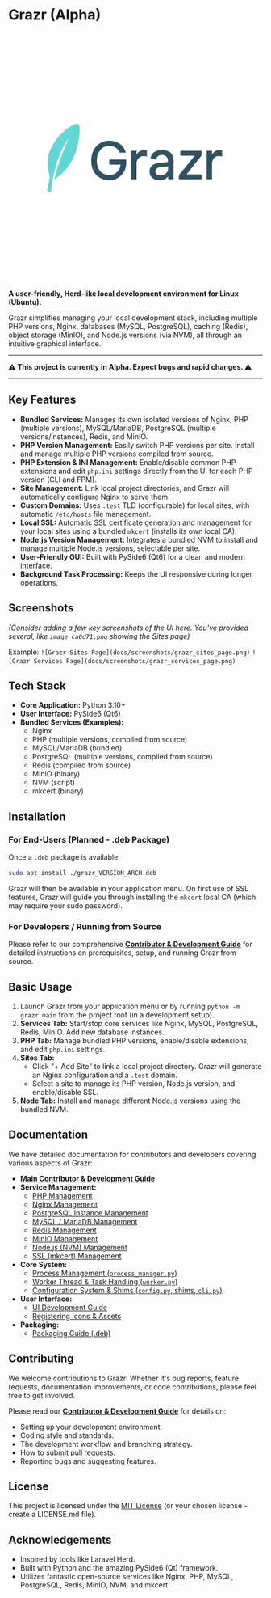 # Grazr (Alpha)

![Grazr Logo](/assets/icons/logo.png) **A user-friendly, Herd-like local development environment for Linux (Ubuntu).**

Grazr simplifies managing your local development stack, including multiple PHP versions, Nginx, databases (MySQL, PostgreSQL), caching (Redis), object storage (MinIO), and Node.js versions (via NVM), all through an intuitive graphical interface.

---

**⚠️ This project is currently in Alpha. Expect bugs and rapid changes. ⚠️**

---

## Key Features

* **Bundled Services:** Manages its own isolated versions of Nginx, PHP (multiple versions), MySQL/MariaDB, PostgreSQL (multiple versions/instances), Redis, and MinIO.
* **PHP Version Management:** Easily switch PHP versions per site. Install and manage multiple PHP versions compiled from source.
* **PHP Extension & INI Management:** Enable/disable common PHP extensions and edit `php.ini` settings directly from the UI for each PHP version (CLI and FPM).
* **Site Management:** Link local project directories, and Grazr will automatically configure Nginx to serve them.
* **Custom Domains:** Uses `.test` TLD (configurable) for local sites, with automatic `/etc/hosts` file management.
* **Local SSL:** Automatic SSL certificate generation and management for your local sites using a bundled `mkcert` (installs its own local CA).
* **Node.js Version Management:** Integrates a bundled NVM to install and manage multiple Node.js versions, selectable per site.
* **User-Friendly GUI:** Built with PySide6 (Qt6) for a clean and modern interface.
* **Background Task Processing:** Keeps the UI responsive during longer operations.

## Screenshots

*(Consider adding a few key screenshots of the UI here. You've provided several, like `image_ca0d71.png` showing the Sites page)*

Example:
`![Grazr Sites Page](docs/screenshots/grazr_sites_page.png)` `![Grazr Services Page](docs/screenshots/grazr_services_page.png)`

## Tech Stack

* **Core Application:** Python 3.10+
* **User Interface:** PySide6 (Qt6)
* **Bundled Services (Examples):**
    * Nginx
    * PHP (multiple versions, compiled from source)
    * MySQL/MariaDB (bundled)
    * PostgreSQL (multiple versions, compiled from source)
    * Redis (compiled from source)
    * MinIO (binary)
    * NVM (script)
    * mkcert (binary)

## Installation

### For End-Users (Planned - .deb Package)

Once a `.deb` package is available:
```bash
sudo apt install ./grazr_VERSION_ARCH.deb
```
Grazr will then be available in your application menu. On first use of SSL features, Grazr will guide you through installing the `mkcert` local CA (which may require your sudo password).

### For Developers / Running from Source

Please refer to our comprehensive **[Contributor & Development Guide](docs/CONTRIBUTING.md)** for detailed instructions on prerequisites, setup, and running Grazr from source.

## Basic Usage

1.  Launch Grazr from your application menu or by running `python -m grazr.main` from the project root (in a development setup).
2.  **Services Tab:** Start/stop core services like Nginx, MySQL, PostgreSQL, Redis, MinIO. Add new database instances.
3.  **PHP Tab:** Manage bundled PHP versions, enable/disable extensions, and edit `php.ini` settings.
4.  **Sites Tab:**
    * Click "+ Add Site" to link a local project directory. Grazr will generate an Nginx configuration and a `.test` domain.
    * Select a site to manage its PHP version, Node.js version, and enable/disable SSL.
5.  **Node Tab:** Install and manage different Node.js versions using the bundled NVM.

## Documentation

We have detailed documentation for contributors and developers covering various aspects of Grazr:

* **[Main Contributor & Development Guide](docs/CONTRIBUTING.md)**
* **Service Management:**
    * [PHP Management](docs/services/PHP_Management.md)
    * [Nginx Management](docs/services/NGINX_MANAGEMENT.md)
    * [PostgreSQL Instance Management](docs/services/PostgreSQL_Instance_Management.md)
    * [MySQL / MariaDB Management](docs/services/MySQL_Management.md)
    * [Redis Management](docs/services/Redis_Management.md)
    * [MinIO Management](docs/services/MinIO_Management.md)
    * [Node.js (NVM) Management](docs/services/Node_Management.md)
    * [SSL (mkcert) Management](docs/services/SSL_Management_mkcert.md)
* **Core System:**
    * [Process Management (`process_manager.py`)](docs/core/Core_System_Process_Manager.md)
    * [Worker Thread & Task Handling (`worker.py`)](docs/core/Worker_And_Task_Handling.md)
    * [Configuration System & Shims (`config.py`, shims, `cli.py`)](docs/core/Core_System_Configuration_and_Shims.md)
* **User Interface:**
    * [UI Development Guide](docs/UI_Development_Guide.md)
    * [Registering Icons & Assets](docs/Registering_Icons.md)
* **Packaging:**
    * [Packaging Guide (.deb)](docs/Packaging_Guide.md)

## Contributing

We welcome contributions to Grazr! Whether it's bug reports, feature requests, documentation improvements, or code contributions, please feel free to get involved.

Please read our **[Contributor & Development Guide](docs/CONTRIBUTING.md)** for details on:
* Setting up your development environment.
* Coding style and standards.
* The development workflow and branching strategy.
* How to submit pull requests.
* Reporting bugs and suggesting features.

## License

This project is licensed under the [MIT License](LICENSE.md) (or your chosen license - create a LICENSE.md file).

## Acknowledgements

* Inspired by tools like Laravel Herd.
* Built with Python and the amazing PySide6 (Qt) framework.
* Utilizes fantastic open-source services like Nginx, PHP, MySQL, PostgreSQL, Redis, MinIO, NVM, and mkcert.